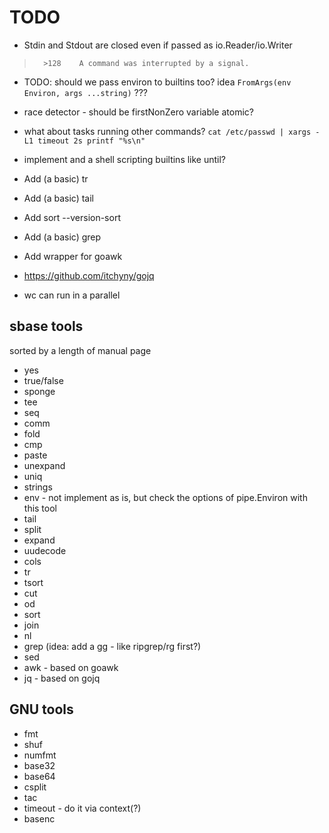 # TODO

 * Stdin and Stdout are closed even if passed as io.Reader/io.Writer
 
>       >128    A command was interrupted by a signal.

 * TODO: should we pass environ to builtins too?
        idea `FromArgs(env Environ, args ...string)` ???

 * race detector - should be firstNonZero variable atomic?

 * what about tasks running other commands?
    `cat /etc/passwd | xargs -L1 timeout 2s printf "%s\n"`

 * implement and a shell scripting builtins like until?


 * Add (a basic) tr
 * Add (a basic) tail
 * Add sort --version-sort
 * Add (a basic) grep
 * Add wrapper for goawk
 * https://github.com/itchyny/gojq
 * wc can run in a parallel

## sbase tools

sorted by a length of manual page

 *  yes
 * true/false
 * sponge
 * tee
 * seq
 * comm
 * fold
 * cmp
 * paste
 * unexpand
 * uniq
 * strings
 * env      - not implement as is, but check the options of pipe.Environ with this tool
 * tail
 * split
 * expand
 * uudecode
 * cols
 * tr
 * tsort
 * cut
 * od
 * sort
 * join
 * nl
 * grep (idea: add a gg - like ripgrep/rg first?)
 * sed
 * awk - based on goawk
 * jq - based on gojq

## GNU tools

 * fmt
 * shuf
 * numfmt
 * base32
 * base64
 * csplit
 * tac
 * timeout - do it via context(?)
 * basenc
